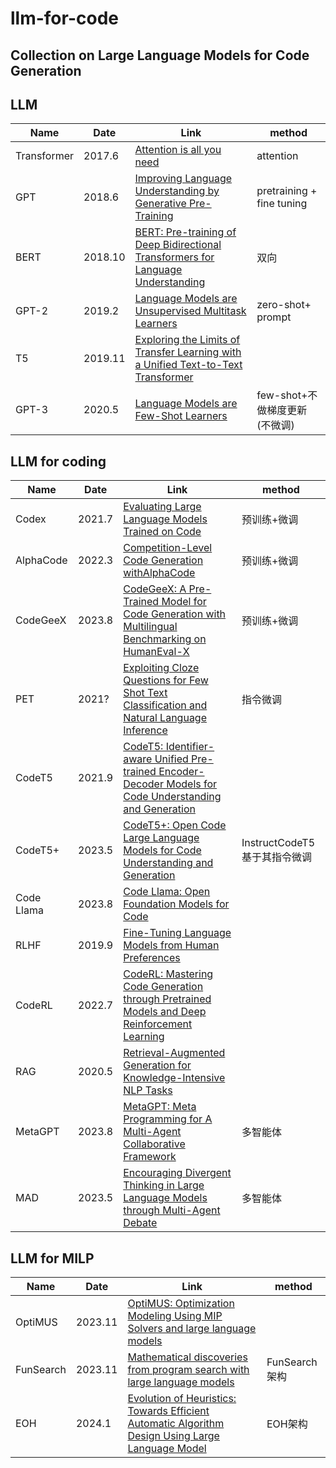 # llm-for-code
## Collection on Large Language Models for Code Generation


## LLM
| Name|Date                                         |Link                                     |method |
|----------------------|--------------------------------|-------------------------------------------------|-----|
|Transformer|2017.6|[Attention is all you need](https://arxiv.org/abs/1706.03762)|attention|
|GPT|2018.6|[Improving Language Understanding by Generative Pre-Training](https://www.semanticscholar.org/paper/Improving-Language-Understanding-by-Generative-Radford-Narasimhan/cd18800a0fe0b668a1cc19f2ec95b5003d0a5035)|pretraining + fine tuning|
|BERT|2018.10|[BERT: Pre-training of Deep Bidirectional Transformers for Language Understanding](https://arxiv.org/abs/1810.04805) |双向|
|GPT-2|2019.2|[Language Models are Unsupervised Multitask Learners](https://www.semanticscholar.org/paper/Language-Models-are-Unsupervised-Multitask-Learners-Radford-Wu/9405cc0d6169988371b2755e573cc28650d14dfe) |zero-shot+ prompt |
|T5|2019.11|[Exploring the Limits of Transfer Learning with a Unified Text-to-Text Transformer](https://arxiv.org/abs/1910.10683)|
|GPT-3|2020.5|[Language Models are Few-Shot Learners](https://arxiv.org/abs/2005.14165) |few-shot+不做梯度更新(不微调) |

## LLM for coding
| Name|Date                                         |Link                                     |method |
|----------------------|--------------------------------|-------------------------------------------------|-----|
|Codex|2021.7|[Evaluating Large Language Models Trained on Code](https://arxiv.org/abs/2107.03374)| 预训练+微调 |
|AlphaCode|2022.3|[Competition-Level Code Generation withAlphaCode](https://www.semanticscholar.org/paper/Competition-level-code-generation-with-AlphaCode-Li-Choi/5cbe278b65a81602a864184bbca37de91448a5f5)| 预训练+微调|
|CodeGeeX|2023.8|[CodeGeeX: A Pre-Trained Model for Code Generation with Multilingual Benchmarking on HumanEval-X](https://arxiv.org/abs/2303.17568)| 预训练+微调|
|PET|2021?|[Exploiting Cloze Questions for Few Shot Text Classification and Natural Language Inference](https://arxiv.org/abs/2001.07676)|指令微调|
|CodeT5|2021.9|[CodeT5: Identifier-aware Unified Pre-trained Encoder-Decoder Models for Code Understanding and Generation](https://arxiv.org/abs/2109.00859v1)||
|CodeT5+|2023.5|[CodeT5+: Open Code Large Language Models for Code Understanding and Generation](https://arxiv.org/abs/2305.07922)|InstructCodeT5基于其指令微调|
|Code Llama|2023.8|[Code Llama: Open Foundation Models for Code](https://arxiv.org/abs/2308.12950)||
|RLHF|2019.9|[Fine-Tuning Language Models from Human Preferences](https://arxiv.org/abs/1909.08593)||
|CodeRL|2022.7|[CodeRL: Mastering Code Generation through Pretrained Models and Deep Reinforcement Learning](https://arxiv.org/abs/2207.01780)||
|RAG|2020.5|[Retrieval-Augmented Generation for Knowledge-Intensive NLP Tasks](https://arxiv.org/abs/2005.11401)||
|MetaGPT|2023.8|[MetaGPT: Meta Programming for A Multi-Agent Collaborative Framework](https://arxiv.org/abs/2308.00352)|多智能体|
|MAD|2023.5|[Encouraging Divergent Thinking in Large Language Models through Multi-Agent Debate](https://arxiv.org/abs/2305.19118)|多智能体|

## LLM for MILP
| Name|Date                                         |Link                                     |method |
|----------------------|--------------------------------|-------------------------------------------------|-----|
|OptiMUS|2023.11|[OptiMUS: Optimization Modeling Using MIP Solvers and large language models](https://arxiv.org/abs/2310.06116)||
|FunSearch|2023.11|[Mathematical discoveries from program search with large language models](https://www.nature.com/articles/s41586-023-06924-6)|FunSearch架构|
|EOH|2024.1|[Evolution of Heuristics: Towards Efficient Automatic Algorithm Design Using Large Language Model](https://arxiv.org/abs/2401.02051)|EOH架构|